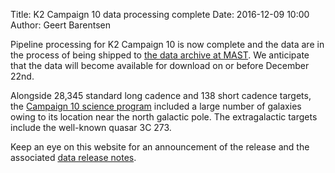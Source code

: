 Title: K2 Campaign 10 data processing complete
Date: 2016-12-09 10:00
Author: Geert Barentsen

Pipeline processing for K2 Campaign 10 is now complete
and the data are in the process of being shipped
to [the data archive at MAST](http://archive.stsci.edu/k2).
We anticipate that the data will become available for download
on or before December 22nd.

Alongside 28,345 standard long cadence and 138 short cadence targets,
the [Campaign 10 science program](https://keplerscience.arc.nasa.gov/k2-approved-programs.html#campaign-10)
included a large number of galaxies owing to its location
near the north galactic pole.
The extragalactic targets include the well-known quasar 3C 273.

Keep an eye on this website for an announcement of the release
and the associated [data release notes](k2-data-release-notes.html).
